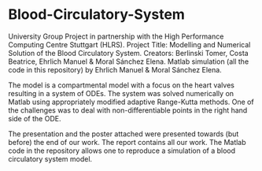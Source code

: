 # Blood-Circulatory-System

University Group Project in partnership with the High Performance Computing Centre Stuttgart (HLRS).
Project Title: Modelling and Numerical Solution of the Blood Circulatory System.
Creators: Berlinski Tomer, Costa Beatrice, Ehrlich Manuel & Moral Sánchez Elena.
Matlab simulation (all the code in this repository) by Ehrlich Manuel & Moral Sánchez Elena.

The model is a compartmental model with a focus on the heart valves resulting in a system of ODEs. The system was solved numerically on Matlab using appropriately modified adaptive Range-Kutta methods. One of the challenges was to deal with non-differentiable points in the right hand side of the ODE.

The presentation and the poster attached were presented towards (but before) the end of our work. The report contains all our work. The Matlab code in the repository allows one to reproduce a simulation of a blood circulatory system model. 
